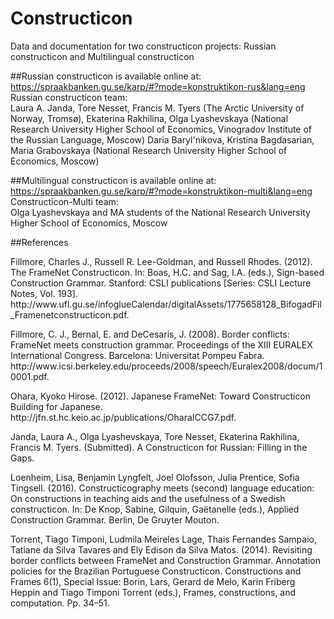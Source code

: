 # Constructicon
Data and documentation for two constructicon projects: Russian constructicon and Multilingual constructicon

##Russian constructicon 
is available online at: https://spraakbanken.gu.se/karp/#?mode=konstruktikon-rus&lang=eng
<br/>Russian constructicon team:<br/>
Laura A. Janda, Tore Nesset, Francis M. Tyers (The Arctic University of Norway, Tromsø),
Ekaterina Rakhilina, Olga Lyashevskaya (National Research University Higher School of Economics, Vinogradov Institute of the Russian Language, Moscow)
Daria Baryl'nikova, Kristina Bagdasarian, Maria Grabovskaya (National Research University Higher School of Economics, Moscow)

##Multilingual constructicon
is available online at: https://spraakbanken.gu.se/karp/#?mode=konstruktikon-multi&lang=eng
<br/>Constructicon-Multi team:<br/>
Olga Lyashevskaya and MA students of the National Research University Higher School of Economics, Moscow

##References
<div class="references" id="refs">
<div id="ref-fillmore_2012">
<p>Fillmore, Charles J., Russell R. Lee-Goldman, and Russell Rhodes. (2012). The FrameNet Constructicon. In: Boas, H.C. and Sag, I.A. (eds.), Sign-based Construction Grammar. Stanford: CSLI publications [Series: CSLI Lecture Notes, Vol. 193]. http://www.ufl.gu.se/infoglueCalendar/digitalAssets/1775658128_BifogadFil_Framenetconstructicon.pdf.</p>
</div>
<div id="ref-fillmore_2008">
<p>Fillmore, C. J., Bernal, E. and DeCesaris, J. (2008). Border conflicts: FrameNet meets construction grammar. Proceedings of the XIII EURALEX International Congress. Barcelona: Universitat Pompeu Fabra. http://www.icsi.berkeley.edu/proceeds/2008/speech/Euralex2008/docum/10001.pdf.</p>
</div>
<div id="ref-ohara_2012">
<p>Ohara, Kyoko Hirose. (2012). Japanese FrameNet: Toward Constructicon Building for Japanese. http://jfn.st.hc.keio.ac.jp/publications/OharaICCG7.pdf.</p>
</div>
<div id="ref-janda-cxnrus">
<p>Janda, Laura A., Olga Lyashevskaya, Tore Nesset, Ekaterina Rakhilina, Francis M. Tyers. (Submitted). A Constructicon for Russian: Filling in the Gaps.</p>
</div>
<div id="ref-loenheim-2016">
<p>Loenheim, Lisa, Benjamin Lyngfelt, Joel Olofsson, Julia Prentice, Sofia Tingsell. (2016). Constructicography meets (second) language education: On constructions in teaching aids and the usefulness of a Swedish constructicon. In: De Knop, Sabine, Gilquin, Gaëtanelle (eds.), Applied Construction Grammar. Berlin, De Gruyter Mouton.</p>
</div>
<div id="ref-torrent-2014">
<p>Torrent, Tiago Timponi, Ludmila Meireles Lage, Thais Fernandes Sampaio, Tatiane da Silva Tavares and Ely Edison da Silva Matos. (2014). Revisiting border conflicts between FrameNet and Construction Grammar. Annotation policies for the Brazilian Portuguese Constructicon. Constructions and Frames 6(1), Special Issue: Borin, Lars, Gerard de Melo, Karin Friberg Heppin and Tiago Timponi Torrent (eds.), Frames, constructions, and computation. Pp. 34–51.</p>
</div>
</div>
